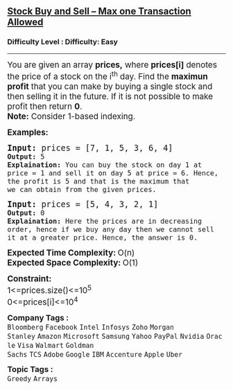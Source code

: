 <h2><a href="https://www.geeksforgeeks.org/problems/buy-stock-2/1">Stock Buy and Sell – Max one Transaction Allowed</a></h2><h3>Difficulty Level : Difficulty: Easy</h3><hr><div class="problems_problem_content__Xm_eO"><p><span style="font-size: 14pt;">You are given an array <strong>prices,</strong> where <strong>prices[i]</strong> denotes the price of a stock on the i<sup>th</sup> day. Find the <strong>maximun profit</strong> that you can make by buying a single stock and then selling it in the future. If it is not possible to make profit then return <strong>0</strong>.<br><strong>Note:</strong> Consider 1-based indexing.</span></p>
<p><span style="font-size: 14pt;"><strong>Examples:</strong></span></p>
<pre><span style="font-size: 14pt;"><strong>Input: </strong>prices = [7, 1, 5, 3, 6, 4]<code>
<strong>Output: </strong>5
<strong>Explaination:</strong> You can buy the stock on day 1 at price = 1 and sell it on day 5 at price = 6. Hence, the profit is 5 and that is the maximum that<br>we can obtain from the given prices.</code></span></pre>
<pre><span style="font-size: 14pt;"><strong>Input: </strong>prices = [5, 4, 3, 2, 1]<code>
<strong>Output: </strong>0
<strong>Explaination:</strong> Here the prices are in decreasing order, hence if we buy any day then we cannot sell it at a greater price. Hence, the answer is 0.</code></span></pre>
<p><span style="font-size: 14pt;"><strong>Expected Time Complexity: </strong>O(n)<br><strong>Expected Space Complexity:&nbsp;</strong>O(1)<br></span></p>
<p><span style="font-size: 14pt;"><strong>Constraint:</strong><br>1&lt;=prices.size()&lt;=10<sup>5</sup></span><br><span style="font-size: 14pt;">0&lt;=prices[i]&lt;=10<sup>4</sup></span></p></div><p><span style=font-size:18px><strong>Company Tags : </strong><br><code>Bloomberg</code>&nbsp;<code>Facebook</code>&nbsp;<code>Intel</code>&nbsp;<code>Infosys</code>&nbsp;<code>Zoho</code>&nbsp;<code>Morgan Stanley</code>&nbsp;<code>Amazon</code>&nbsp;<code>Microsoft</code>&nbsp;<code>Samsung</code>&nbsp;<code>Yahoo</code>&nbsp;<code>PayPal</code>&nbsp;<code>Nvidia</code>&nbsp;<code>Oracle</code>&nbsp;<code>Visa</code>&nbsp;<code>Walmart</code>&nbsp;<code>Goldman Sachs</code>&nbsp;<code>TCS</code>&nbsp;<code>Adobe</code>&nbsp;<code>Google</code>&nbsp;<code>IBM</code>&nbsp;<code>Accenture</code>&nbsp;<code>Apple</code>&nbsp;<code>Uber</code>&nbsp;<br><p><span style=font-size:18px><strong>Topic Tags : </strong><br><code>Greedy</code>&nbsp;<code>Arrays</code>&nbsp;